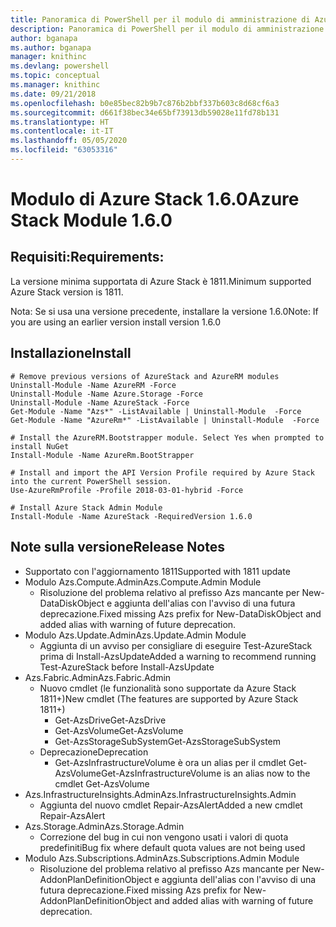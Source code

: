 ```yaml
---
title: Panoramica di PowerShell per il modulo di amministrazione di Azure Stack | Microsoft Docs
description: Panoramica di PowerShell per il modulo di amministrazione di Azure Stack con istruzioni per l'installazione e la configurazione.
author: bganapa
ms.author: bganapa
manager: knithinc
ms.devlang: powershell
ms.topic: conceptual
ms.manager: knithinc
ms.date: 09/21/2018
ms.openlocfilehash: b0e85bec82b9b7c876b2bbf337b603c8d68cf6a3
ms.sourcegitcommit: d661f38bec34e65bf73913db59028e11fd78b131
ms.translationtype: HT
ms.contentlocale: it-IT
ms.lasthandoff: 05/05/2020
ms.locfileid: "63053316"
---
```

# <a name="azure-stack-module-160"></a><span data-ttu-id="b1bbc-103">Modulo di Azure Stack 1.6.0</span><span class="sxs-lookup"><span data-stu-id="b1bbc-103">Azure Stack Module 1.6.0</span></span>

## <a name="requirements"></a><span data-ttu-id="b1bbc-104">Requisiti:</span><span class="sxs-lookup"><span data-stu-id="b1bbc-104">Requirements:</span></span>
<span data-ttu-id="b1bbc-105">La versione minima supportata di Azure Stack è 1811.</span><span class="sxs-lookup"><span data-stu-id="b1bbc-105">Minimum supported Azure Stack version is 1811.</span></span>

<span data-ttu-id="b1bbc-106">Nota: Se si usa una versione precedente, installare la versione 1.6.0</span><span class="sxs-lookup"><span data-stu-id="b1bbc-106">Note: If you are using an earlier version install version 1.6.0</span></span>

## <a name="install"></a><span data-ttu-id="b1bbc-107">Installazione</span><span class="sxs-lookup"><span data-stu-id="b1bbc-107">Install</span></span>
```
# Remove previous versions of AzureStack and AzureRM modules
Uninstall-Module -Name AzureRM -Force
Uninstall-Module -Name Azure.Storage -Force
Uninstall-Module -Name AzureStack -Force
Get-Module -Name "Azs*" -ListAvailable | Uninstall-Module  -Force 
Get-Module -Name "AzureRm*" -ListAvailable | Uninstall-Module  -Force

# Install the AzureRM.Bootstrapper module. Select Yes when prompted to install NuGet
Install-Module -Name AzureRm.BootStrapper

# Install and import the API Version Profile required by Azure Stack into the current PowerShell session.
Use-AzureRmProfile -Profile 2018-03-01-hybrid -Force

# Install Azure Stack Admin Module
Install-Module -Name AzureStack -RequiredVersion 1.6.0
```

## <a name="release-notes"></a><span data-ttu-id="b1bbc-108">Note sulla versione</span><span class="sxs-lookup"><span data-stu-id="b1bbc-108">Release Notes</span></span>
* <span data-ttu-id="b1bbc-109">Supportato con l'aggiornamento 1811</span><span class="sxs-lookup"><span data-stu-id="b1bbc-109">Supported with 1811 update</span></span>
* <span data-ttu-id="b1bbc-110">Modulo Azs.Compute.Admin</span><span class="sxs-lookup"><span data-stu-id="b1bbc-110">Azs.Compute.Admin Module</span></span>
    * <span data-ttu-id="b1bbc-111">Risoluzione del problema relativo al prefisso Azs mancante per New-DataDiskObject e aggiunta dell'alias con l'avviso di una futura deprecazione.</span><span class="sxs-lookup"><span data-stu-id="b1bbc-111">Fixed missing Azs prefix for New-DataDiskObject and added alias with warning of future deprecation.</span></span>
* <span data-ttu-id="b1bbc-112">Modulo Azs.Update.Admin</span><span class="sxs-lookup"><span data-stu-id="b1bbc-112">Azs.Update.Admin Module</span></span>
    * <span data-ttu-id="b1bbc-113">Aggiunta di un avviso per consigliare di eseguire Test-AzureStack prima di Install-AzsUpdate</span><span class="sxs-lookup"><span data-stu-id="b1bbc-113">Added a warning to recommend running Test-AzureStack before Install-AzsUpdate</span></span>
* <span data-ttu-id="b1bbc-114">Azs.Fabric.Admin</span><span class="sxs-lookup"><span data-stu-id="b1bbc-114">Azs.Fabric.Admin</span></span>
    * <span data-ttu-id="b1bbc-115">Nuovo cmdlet (le funzionalità sono supportate da Azure Stack 1811+)</span><span class="sxs-lookup"><span data-stu-id="b1bbc-115">New cmdlet (The features are supported by Azure Stack 1811+)</span></span>
        * <span data-ttu-id="b1bbc-116">Get-AzsDrive</span><span class="sxs-lookup"><span data-stu-id="b1bbc-116">Get-AzsDrive</span></span>
        * <span data-ttu-id="b1bbc-117">Get-AzsVolume</span><span class="sxs-lookup"><span data-stu-id="b1bbc-117">Get-AzsVolume</span></span>
        * <span data-ttu-id="b1bbc-118">Get-AzsStorageSubSystem</span><span class="sxs-lookup"><span data-stu-id="b1bbc-118">Get-AzsStorageSubSystem</span></span>
    * <span data-ttu-id="b1bbc-119">Deprecazione</span><span class="sxs-lookup"><span data-stu-id="b1bbc-119">Deprecation</span></span>
        * <span data-ttu-id="b1bbc-120">Get-AzsInfrastructureVolume è ora un alias per il cmdlet Get-AzsVolume</span><span class="sxs-lookup"><span data-stu-id="b1bbc-120">Get-AzsInfrastructureVolume is an alias now to the cmdlet Get-AzsVolume</span></span>
* <span data-ttu-id="b1bbc-121">Azs.InfrastructureInsights.Admin</span><span class="sxs-lookup"><span data-stu-id="b1bbc-121">Azs.InfrastructureInsights.Admin</span></span>
    *  <span data-ttu-id="b1bbc-122">Aggiunta del nuovo cmdlet Repair-AzsAlert</span><span class="sxs-lookup"><span data-stu-id="b1bbc-122">Added a new cmdlet Repair-AzsAlert</span></span>
* <span data-ttu-id="b1bbc-123">Azs.Storage.Admin</span><span class="sxs-lookup"><span data-stu-id="b1bbc-123">Azs.Storage.Admin</span></span>
    * <span data-ttu-id="b1bbc-124">Correzione del bug in cui non vengono usati i valori di quota predefiniti</span><span class="sxs-lookup"><span data-stu-id="b1bbc-124">Bug fix where default quota values are not being used</span></span>
* <span data-ttu-id="b1bbc-125">Modulo Azs.Subscriptions.Admin</span><span class="sxs-lookup"><span data-stu-id="b1bbc-125">Azs.Subscriptions.Admin Module</span></span>
    * <span data-ttu-id="b1bbc-126">Risoluzione del problema relativo al prefisso Azs mancante per New-AddonPlanDefinitionObject e aggiunta dell'alias con l'avviso di una futura deprecazione.</span><span class="sxs-lookup"><span data-stu-id="b1bbc-126">Fixed missing Azs prefix for New-AddonPlanDefinitionObject and added alias with warning of future deprecation.</span></span>

